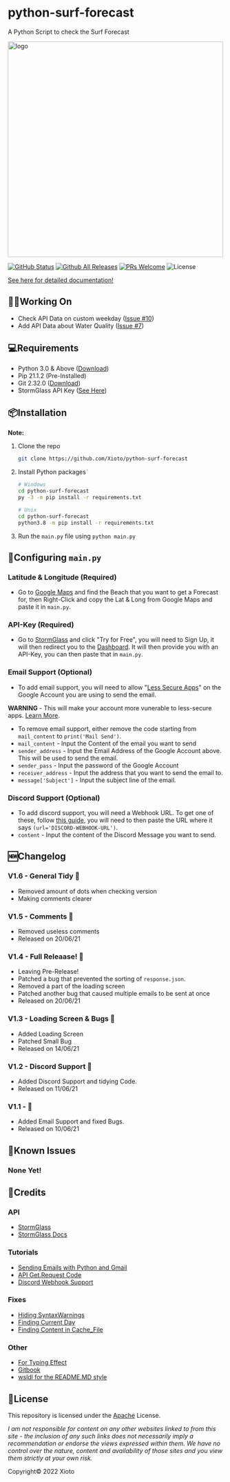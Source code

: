 # python-surf-forecast

A Python Script to check the Surf Forecast

<img src="https://github.com/Xioto/python-surf-forecast/blob/main/docs/assets/img/logo.png" alt=" logo" width="500"/>

[![GitHub Status](https://img.shields.io/github/checks-status/Xioto/python-surf-forecast/main)](https://github.com/Xioto/python-surf-forecast/)
[![Github All Releases](https://img.shields.io/github/downloads/Xioto/python-surf-forecast/total.svg?style=flat-square)](https://github.com/Xioto/python-surf-forecast/releases/latest)
[![PRs Welcome](https://img.shields.io/badge/PRs-welcome-brightgreen.svg?style=flat-square)](http://makeapullrequest.com)
![License](https://img.shields.io/github/license/Xioto/python-surf-forecast)

[See here for detailed documentation!](https://github.com/Xioto/python-surf-forecast/wiki)

## 👨‍💻Working On

* Check API Data on custom weekday ([Issue #10](https://github.com/xioto/python-surf-forecast/issues/10))
* Add API Data about Water Quality ([Issue #7](https://github.com/xioto/python-surf-forecast/issues/7))

## 💻Requirements
* Python 3.0 & Above ([Download](https://www.python.org/downloads/))
* Pip 21.1.2 (Pre-Installed)
* Git 2.32.0 ([Download](https://git-scm.com/download/))
* StormGlass API Key (<a href="api">See Here</a>)

## 📦Installation

**Note:**
1. Clone the repo
   ```sh
   git clone https://github.com/Xioto/python-surf-forecast
   ```
2. Install Python packages
   ```sh
   # Windows
   cd python-surf-forecast
   py -3 -m pip install -r requirements.txt
   
   # Unix
   cd python-surf-forecast
   python3.8 -m pip install -r requirements.txt
   ```
3. Run the `main.py` file using `python main.py` 


## 📝Configuring `main.py`

   ### Latitude & Longitude (Required)
   * Go to [Google Maps](https://www.google.com/maps) and find the Beach that you want to get a Forecast for, then Right-Click and copy the Lat & Long from Google Maps and paste it in `main.py`.


<a id="api"></a>   
### API-Key (Required)
   * Go to [StormGlass](https://stormglass.io/) and click "Try for Free", you will need to Sign Up, it will then redirect you to the [Dashboard](https://dashboard.stormglass.io/). It will then provide you with an API-Key, you can then paste that in `main.py`.
   
   ### Email Support (Optional)
   * To add email support, you will need to allow "[Less Secure Apps](https://myaccount.google.com/lesssecureapps)" on the Google Account you are using to send the email. 
  
   **WARNING** - This will make your account more vunerable to less-secure apps. [Learn More](https://support.google.com/accounts/answer/6010255?p=less-secure-apps&hl=en-GB&visit_id=637672482665758342-55459182&rd=1).
   * To remove email support, either remove the code starting from `mail_content` to `print('Mail Send')`. 
   * `mail_content` - Input the Content of the email you want to send
   * `sender_address` - Input the Email Address of the Google Account above. This will be used to send the email.
   * `sender_pass` - Input the password of the Google Account
   * `receiver_address` - Input the address that you want to send the email to.
   * `message['Subject']` - Input the subject line of the email.

   ### Discord Support (Optional)
   * To add discord support, you will need a Webhook URL. To get one of these, follow [this guide](https://help.dashe.io/en/articles/2521940-how-to-create-a-discord-webhook-url), you will need to then paste the URL where it says `(url='DISCORD-WEBHOOK-URL')`.
   * `content` - Input the content of the Discord Message you want to send.

## 🆕Changelog

   ### V1.6 - General Tidy 🌈
   * Removed amount of dots when checking version
   * Making comments clearer

   ### V1.5 - Comments 🌈
   * Removed useless comments
   * Released on 20/06/21

   ### V1.4 - Full Releaase! 🌈
   * Leaving Pre-Release!
   * Patched a bug that prevented the sorting of `response.json`.
   * Removed a part of the loading screen
   * Patched another bug that caused multiple emails to be sent at once
   * Released on 20/06/21

   ### V1.3 - Loading Screen & Bugs 🌈
   * Added Loading Screen
   * Patched Small Bug
   * Released on 14/06/21

   ### V1.2 - Discord Support 🌈
   * Added Discord Support and tidying Code.
   * Released on 11/06/21
   
   ### V1.1 - 🌈
   * Added Email Support and fixed Bugs.
   * Released on 10/06/21

## 🚫Known Issues

   ### None Yet!

## 💸Credits

   ### API
   * [StormGlass](https://stormglass.io/)
   * [StormGlass Docs](https://docs.stormglass.io/#/)
   
   ### Tutorials
   * [Sending Emails with Python and Gmail](https://realpython.com/python-send-email/) 
   * [API Get.Request Code](https://docs.stormglass.io/#/tide)
   * [Discord Webhook Support](https://pypi.org/project/discord-webhook/) 
   
   ### Fixes
   * [Hiding SyntaxWarnings](https://stackoverflow.com/questions/14463277/how-to-disable-python-warnings) 
   * [Finding Current Day](https://stackoverflow.com/questions/29384696/how-to-find-current-day-is-weekday-or-weekends-in-python)
   * [Finding Content in Cache_File](https://www.reddit.com/r/learnprogramming/comments/ntsu78/creating_string1_with_constantly_changing/)

   ### Other
   * [For Typing Effect](https://www.codegrepper.com/code-examples/python/python+typing+effect)
   * [Gitbook](https://www.gitbook.com/)
   * [wsldl for the README.MD style](https://github.com/yuk7/wsldl)

## 📄License
This repository is licensed under the [Apache](https://github.com/Xioto/python-surf-forecast/blob/main/LICENSE) License.

*I am not responsible for content on any other websites linked to from this site - the inclusion of any such links does not necessarily imply a recommendation or endorse the views expressed within them. We have no control over the nature, content and availability of those sites and you view them strictly at your own risk.*

Copyright©️ 2022 Xioto
